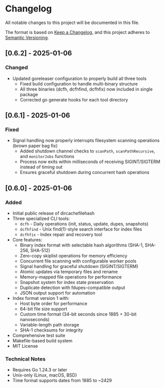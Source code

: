# Changelog

All notable changes to this project will be documented in this file.

The format is based on [Keep a Changelog](https://keepachangelog.com/en/1.1.0/),
and this project adheres to [Semantic Versioning](https://semver.org/spec/v2.0.0.html).

## [0.6.2] - 2025-01-06

### Changed
- Updated goreleaser configuration to properly build all three tools
  - Fixed build configuration to handle multi-binary structure
  - All three binaries (dcfh, dcfhfind, dcfhfix) now included in single package
  - Corrected go generate hooks for each tool directory

## [0.6.1] - 2025-01-06

### Fixed
- Signal handling now properly interrupts filesystem scanning operations (brown paper bag fix)
  - Added shutdown channel checks to `scanPath`, `scanPathRecursive`, and `monitorJobs` functions
  - Process now exits within milliseconds of receiving SIGINT/SIGTERM instead of timing out
  - Ensures graceful shutdown during concurrent hash operations

## [0.6.0] - 2025-01-06

### Added
- Initial public release of dircachefilehash
- Three specialized CLI tools:
  - `dcfh` - Daily operations (init, status, update, dupes, snapshots)
  - `dcfhfind` - Unix find(1)-style search interface for index files
  - `dcfhfix` - Index repair and recovery tool
- Core features:
  - Binary index format with selectable hash algorithms (SHA-1, SHA-256, SHA-512)
  - Zero-copy skiplist operations for memory efficiency
  - Concurrent file scanning with configurable worker pools
  - Signal handling for graceful shutdown (SIGINT/SIGTERM)
  - Atomic updates via temporary files and rename
  - Memory-mapped file operations for performance
  - Snapshot system for index state preservation
  - Duplicate detection with fdupes-compatible output
  - JSON output support for automation
- Index format version 1 with:
  - Host byte order for performance
  - 64-bit file size support
  - Custom time format (34-bit seconds since 1885 + 30-bit nanoseconds)
  - Variable-length path storage
  - SHA-1 checksums for integrity
- Comprehensive test suite
- Makefile-based build system
- MIT License

### Technical Notes
- Requires Go 1.24.3 or later
- Unix-only (Linux, macOS, BSD)
- Time format supports dates from 1885 to ~2429